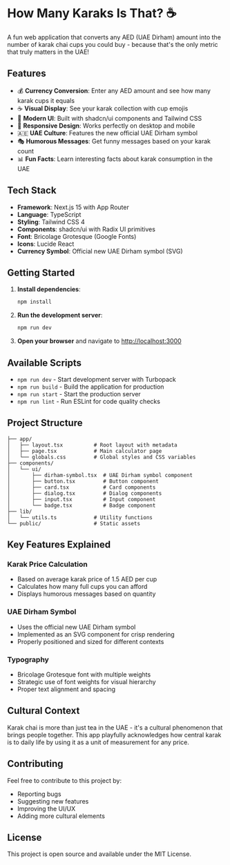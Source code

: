 # How Many Karaks Is That? ☕

A fun web application that converts any AED (UAE Dirham) amount into the number of karak chai cups you could buy - because that's the only metric that truly matters in the UAE!

## Features

- 💰 **Currency Conversion**: Enter any AED amount and see how many karak cups it equals
- ☕ **Visual Display**: See your karak collection with cup emojis
- 🎨 **Modern UI**: Built with shadcn/ui components and Tailwind CSS
- 📱 **Responsive Design**: Works perfectly on desktop and mobile
- 🇦🇪 **UAE Culture**: Features the new official UAE Dirham symbol
- 🎭 **Humorous Messages**: Get funny messages based on your karak count
- 📊 **Fun Facts**: Learn interesting facts about karak consumption in the UAE

## Tech Stack

- **Framework**: Next.js 15 with App Router
- **Language**: TypeScript
- **Styling**: Tailwind CSS 4
- **Components**: shadcn/ui with Radix UI primitives
- **Font**: Bricolage Grotesque (Google Fonts)
- **Icons**: Lucide React
- **Currency Symbol**: Official new UAE Dirham symbol (SVG)

## Getting Started

1. **Install dependencies**:
   ```bash
   npm install
   ```

2. **Run the development server**:
   ```bash
   npm run dev
   ```

3. **Open your browser** and navigate to [http://localhost:3000](http://localhost:3000)

## Available Scripts

- `npm run dev` - Start development server with Turbopack
- `npm run build` - Build the application for production
- `npm run start` - Start the production server
- `npm run lint` - Run ESLint for code quality checks

## Project Structure

```
├── app/
│   ├── layout.tsx          # Root layout with metadata
│   ├── page.tsx            # Main calculator page
│   └── globals.css         # Global styles and CSS variables
├── components/
│   └── ui/
│       ├── dirham-symbol.tsx  # UAE Dirham symbol component
│       ├── button.tsx         # Button component
│       ├── card.tsx           # Card components
│       ├── dialog.tsx         # Dialog components
│       ├── input.tsx          # Input component
│       └── badge.tsx          # Badge component
├── lib/
│   └── utils.ts            # Utility functions
└── public/                 # Static assets
```

## Key Features Explained

### Karak Price Calculation
- Based on average karak price of 1.5 AED per cup
- Calculates how many full cups you can afford
- Displays humorous messages based on quantity

### UAE Dirham Symbol
- Uses the official new UAE Dirham symbol
- Implemented as an SVG component for crisp rendering
- Properly positioned and sized for different contexts

### Typography
- Bricolage Grotesque font with multiple weights
- Strategic use of font weights for visual hierarchy
- Proper text alignment and spacing

## Cultural Context

Karak chai is more than just tea in the UAE - it's a cultural phenomenon that brings people together. This app playfully acknowledges how central karak is to daily life by using it as a unit of measurement for any price.

## Contributing

Feel free to contribute to this project by:
- Reporting bugs
- Suggesting new features
- Improving the UI/UX
- Adding more cultural elements

## License

This project is open source and available under the MIT License.
